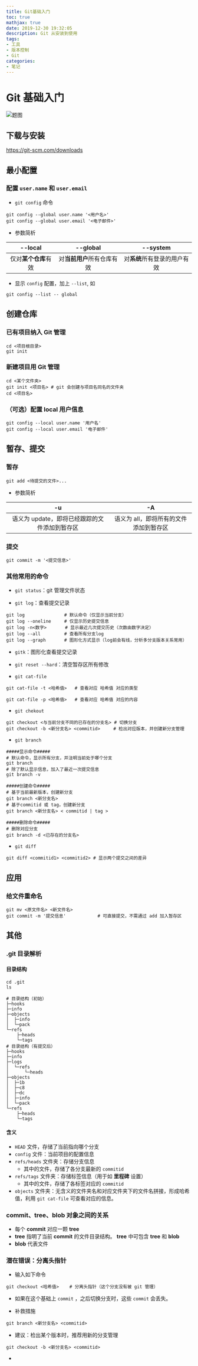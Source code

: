 ```yaml
---
title: Git基础入门
toc: true
mathjax: true
date: 2019-12-30 19:32:05
description: Git 从安装到使用
tags:
- 工具
- 版本控制
- Git
categories:
- 笔记
---
```


# Git 基础入门

![题图](https://gitee.com/CosmosNing/MyPicGo/raw/master/images/2020/04/yancy-min-842ofHC6MaI-unsplash.jpg)

## 下载与安装

https://git-scm.com/downloads

## 最小配置

### 配置 `user.name` 和 `user.email`

* `git config` 命令

```shell
git config --global user.name '<用户名>'
git config --global user.email '<电子邮件>'
```

* 参数简析

|       --local        |          --global          |           --system           |
| :------------------: | :------------------------: | :--------------------------: |
| 仅对**某个仓库**有效 | 对**当前用户**所有仓库有效 | 对**系统**所有登录的用户有效 |

* 显示 `config` 配置，加上 `--list`, 如

```shell
git config --list -- global
```

## 创建仓库

### 已有项目纳入 Git 管理

```shell
cd <项目根目录>
git init
```

### 新建项目用 Git 管理

```shell
cd <某个文件夹>
git init <项目名> # git 会创建与项目名同名的文件夹
cd <项目名>
```

### （可选）配置 local 用户信息

```shell
git config --local user.name '用户名'
git config --local user.email '电子邮件'
```

## 暂存、提交

### 暂存

```shell
git add <待提交的文件>...
```

* 参数简析

|                      -u                       |                   -A                   |
| :-------------------------------------------: | :------------------------------------: |
| 语义为 update，即将已经跟踪的文件添加到暂存区 | 语义为 all，即将所有的文件添加到暂存区 |

### 提交

```shell
git commit -m '<提交信息>'
```

### 其他常用的命令

* `git status`：git 管理文件状态

* `git log`：查看提交记录

```shell
git log               # 默认命令（仅显示当前分支）
git log --oneline     # 仅显示历史提交信息
git log -n<数字>       # 显示最近几次提交历史（次数由数字决定）
git log --all         # 查看所有分支log
git log --graph       # 图形化方式显示（log前会有线，分析多分支版本关系常用）
```

* `gitk`：图形化查看提交记录

* `git reset --hard`：清空暂存区所有修改

* `git cat-file`

```shell
git cat-file -t <哈希值>   # 查看对应 哈希值 对应的类型
```

```shell
git cat-file -p <哈希值>   # 查看对应 哈希值 对应的内容
```

* `git chekout`

```shell
git checkout <与当前分支不同的已存在的分支名> # 切换分支
git checkout -b <新分支名> <commitid>     # 检出对应版本，并创建新分支管理
```

* `git branch`

```shell
#####显示命令#####
# 默认命令，显示所有分支，并注明当前处于哪个分支
git branch
# 除了默认显示信息，加入了最近一次提交信息
git branch -v

#####创建命令#####
# 基于当前最新版本，创建新分支
git branch <新分支名>
# 基于commitid 或 tag，创建新分支
git branch <新分支名> < commitid | tag >

#####删除命令#####
# 删除对应分支
git branch -d <已存在的分支名>
```

* `git diff`

```shell
git diff <commitid1> <commitid2> # 显示两个提交之间的差异
```


## 应用

### 给文件重命名

```shell
git mv <原文件名> <新文件名>
git commit -m '提交信息'            # 可直接提交，不需通过 add 加入暂存区
```

## 其他

### .git 目录解析

#### 目录结构

```shell
cd .git
ls
```

```shell
# 目录结构（初始）
├─hooks
├─info
├─objects
│  ├─info
│  └─pack
└─refs
    ├─heads
    └─tags
# 目录结构（有提交后）
├─hooks
├─info
├─logs
│  └─refs
│      └─heads
├─objects
│  ├─1b
│  ├─c8
│  ├─dc
│  ├─info
│  └─pack
└─refs
    ├─heads
    └─tags
```

#### 含义

* `HEAD` 文件，存储了当前指向哪个分支
* `config` 文件：当前项目的配置信息
* `refs/heads` 文件夹：存储分支信息
  * 其中的文件，存储了各分支最新的 `commitid`
* `refs/tags` 文件夹：存储标签信息（用于如 **里程碑** 设置）
  * 其中的文件，存储了各标签对应的 `commitid`
* `objects` 文件夹：无含义的文件夹名和对应文件夹下的文件名拼接，形成哈希值，利用  `git cat-file` 可查看对应的信息。

### commit、tree、blob 对象之间的关系

* 每个 **commit** 对应一颗 **tree**
* **tree** 指明了当前 **commit** 的文件目录结构。 **tree** 中可包含 **tree** 和 **blob**
* **blob** 代表文件

### 潜在错误：分离头指针

* 输入如下命令

```shell
git checkout <哈希值>    # 分离头指针（这个分支没有被 git 管理）
```

* 如果在这个基础上 `commit` ，之后切换分支时，这些 `commit` 会丢失。

* 补救措施

```shell
git branch <新分支名> <commitid>
```

* 建议：检出某个版本时，推荐用新的分支管理

```shell
git checkout -b <新分支名> <commitid>
```

* 







